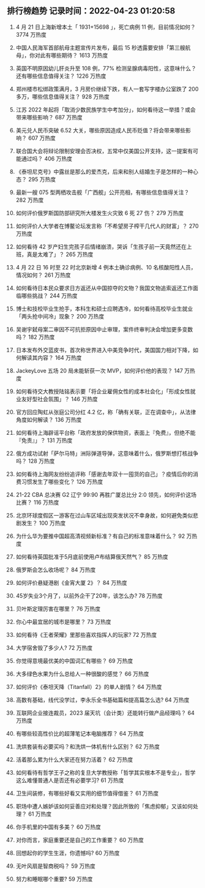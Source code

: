 
## 排行榜趋势 记录时间：2022-04-23 01:20:58
  
  1. 4 月 21 日上海新增本土「 1931+15698 」，死亡病例 11 例，目前情况如何？ 3774 万热度
    
  2. 中国人民海军首部航母主题宣传片发布，最后 15 秒透露要安排「第三艘航母」，你对此有哪些期待？ 1613 万热度
    
  3. 英国不明原因幼儿肝炎升至 108 例，77% 检测呈腺病毒阳性，这意味什么？还有哪些信息值得关注？ 1226 万热度
    
  4. 郑州楼市松绑政策满月，3 月房价继续下跌，有人一套写字楼办公室跌了 200 多万，哪些信息值得关注？ 928 万热度
    
  5. 江苏 2022 年起将「取消少数民族学生中考加分」，如何看待这一举措？或会带来哪些影响？ 687 万热度
    
  6. 美元兑人民币突破 6.52 大关，哪些原因造成人民币贬值？将会带来哪些影响？ 607 万热度
    
  7. 联合国大会将辩论限制安理会否决权，五常中仅美国公开支持，这一提案有可能通过吗？ 406 万热度
    
  8. 《泰坦尼克号》中露丝是那么的爱杰克，后来和别人结婚生子是怎样的一种心态？ 295 万热度
    
  9. 最新一艘 075 型两栖攻击舰「广西舰」公开亮相，有哪些信息值得关注？ 282 万热度
    
  10. 如何评价俄罗斯国防部研究所大楼发生火灾致 6 死 27 伤？ 279 万热度
    
  11. 如何评价人大学者在博鳌论坛发言称「不希望房子榨干几代人的财富」？ 270 万热度
    
  12. 如何看待 42 岁产妇生完孩子后情绪崩溃，哭诉「生孩子前一天竟然还在上班，真是太难了」？ 265 万热度
    
  13. 4 月 22 日 16 时至 22 时北京新增 4 例本土确诊病例、10 名核酸阳性人员，情况如何？ 261 万热度
    
  14. 如何看待日本民众要求日方返还从中国掠夺的文物？我国文物追索返还工作面临哪些挑战？ 244 万热度
    
  15. 博士和技校毕业生抢手，本科生和硕士应聘遇冷，如何看待高校毕业生就业「两头抢中间冷」现象？ 200 万热度
    
  16. 吴谢宇弑母案二审因不可抗拒原因中止审理，案件终审判决会增加更多变数吗？ 182 万热度
    
  17. 日本发布外交蓝皮书，首次称世界进入中美竞争时代，美国国力相对下降，如何解读其内容？ 164 万热度
    
  18. JackeyLove 五场 20 局未能斩获一次 MVP，如何评价他的表现？ 147 万热度
    
  19. 如何看待交大教授陆铭表示要「将企业雇佣女性的成本社会化」「形成女性就业友好型社会氛围」？ 146 万热度
    
  20. 官方回应陶虹从张庭公司分红 4.2 亿，称「确有关联，正在调查中」，从法律角度如何解读？ 136 万热度
    
  21. 如何看待上海辟谣平台称「政府发放的保供物资，表面上『免费』，但绝不能『免责』」？ 131 万热度
    
  22. 俄方成功试射「萨尔马特」洲际弹道导弹，这意味着什么，俄罗斯想打核战争吗？ 128 万热度
    
  23. 如何看待上海网友纷纷追评称「感谢去年双十一囤货的自己」？疫情后你的消费习惯发生了哪些变化？ 126 万热度
    
  24. 21-22 CBA 总决赛 G2 辽宁 99:90 再胜广厦总比分 2:0 领先，如何评价这场比赛？ 116 万热度
    
  25. 北京环球度假区一游客在过山车区域出现突发状况不幸身故，如何避免类似悲剧发生？ 100 万热度
    
  26. 为什么华为要推中国超高清视频新标准？有自己的标准意味着什么？ 92 万热度
    
  27. 如何看待英国批准于5月底前使用卢布结算俄天然气？ 85 万热度
    
  28. 俄罗斯会怎么收场呢？ 84 万热度
    
  29. 如何评价悬疑港剧《金宵大厦 2》？ 84 万热度
    
  30. 45岁失业3个月了，以前外企干了20年，该怎么办? 78 万热度
    
  31. 贝叶斯定理厉害在哪里？ 76 万热度
    
  32. 你心中最宜居的城市是哪里？ 73 万热度
    
  33. 如何看待《王者荣耀》里那些喜欢指挥人的玩家? 72 万热度
    
  34. 大学宿舍毁了多少人? 72 万热度
    
  35. 你觉得意境最优美的中国词汇有哪些？ 69 万热度
    
  36. 大多绿色水果为什么总给人一种很酸的感觉？ 66 万热度
    
  37. 如何评价《泰坦天降（Titanfall）2》的单人剧情？ 64 万热度
    
  38. 高数有基础，线代没学过，李永乐全书基础篇和提高篇怎么选? 64 万热度
    
  39. 互联网企业接连裁员，2023 届天坑（会计类）还能转行做产品经理吗？ 64 万热度
    
  40. 有哪些较高性价比的超薄笔记本电脑推荐？ 64 万热度
    
  41. 洗烘套装有必要买吗？和洗烘一体机有什么区别？ 62 万热度
    
  42. 活着那么累为什么大家还在努力活着？ 62 万热度
    
  43. 如何看待有哲学王子之称的复旦大学教授称「哲学其实根本不是专业」，哲学这么难懂普通人是否还有必要学习? 61 万热度
    
  44. 卫生间装修，有哪些好看又实用的细节值得借鉴？ 61 万热度
    
  45. 职场中遭人嫉妒该如何妥善应对和处理？因此所致的「焦虑抑郁」又该如何处理？ 61 万热度
    
  46. 你手机里的中国有多美？ 60 万热度
    
  47. 对你而言，家庭重要还是自己的工作重要？ 60 万热度
    
  48. 回想起你的学生生涯，你遗憾吗? 60 万热度
    
  49. 无叶风扇是智商税吗？ 59 万热度
    
  50. 努力和睡眠哪个重要? 59 万热度
    